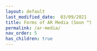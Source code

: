 ```yaml
---
layout: default
last_modified_date:  03/09/2021
title: Forms of AR Media (Soon ™)
permalink: /ar-media/
nav_order: 5
has_children: true
---
```


